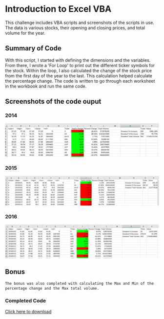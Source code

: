 # Introduction to Excel VBA
This challenge includes VBA scripts and screenshots of the scripts in use. The data is various stocks, their opening and closing prices, and total volume for the year. 

## Summary of Code
With this script, I started with defining the dimensions and the variables. From there, I wrote a 'For Loop' to print out the different ticker symbols for the stock. Within the loop, I also calculated the change of the stock price from the first day of the year to the last. This calculation helped calculate the percentage change. The code is written to go through each worksheet in the workbook and run the same code.

## Screenshots of the code ouput

### 2014
![2014 screen shot](vba%202014%20stock%20screenshot.PNG)

### 2015
![2015 screen shot](vba%202015%20stock%20screenshot.PNG)

### 2016
![2016 screen shot](vba%202016%20stock%20screenshot.PNG)

## Bonus
    The bonus was also completed with calculating the Max and Min of the percentage change and the Max total volume.
    
### Completed Code
[Click here to download](stockdata%20vba8%20final%20result.bas)
